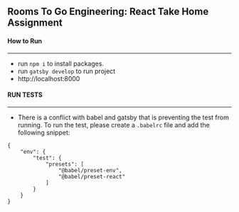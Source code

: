## Rooms To Go Engineering: React Take Home Assignment

#### How to Run
---
- run `npm i` to install packages.
- run `gatsby develop` to run project
- http://localhost:8000

#### RUN TESTS
---
- There is a conflict with babel and gatsby that is preventing the test from running. To run the test, please create a `.babelrc` file and add the following snippet:

```
{
    "env": {
        "test": {
            "presets": [
                "@babel/preset-env",
                "@babel/preset-react"
            ]
        }
    }
}
```
